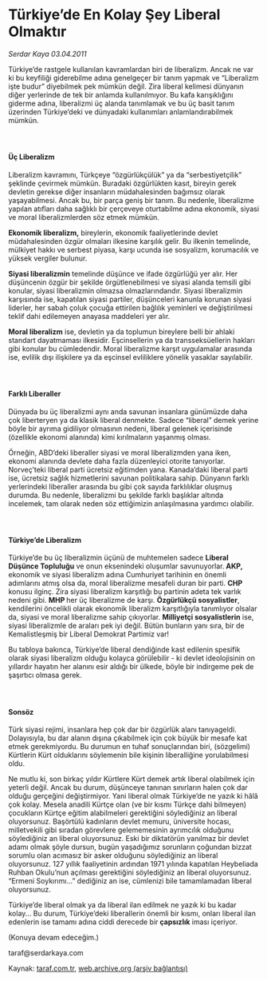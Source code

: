 # Türkiye’de En Kolay Şey Liberal Olmaktır

*Serdar Kaya 03.04.2011*

<div class="yazi"><p>Türkiye’de rastgele kullanılan kavramlardan biri de liberalizm. Ancak ne var ki bu keyfiliği giderebilme adına genelgeçer bir tanım yapmak ve “Liberalizm işte budur” diyebilmek pek mümkün değil. Zira liberal kelimesi dünyanın diğer yerlerinde de tek bir anlamda kullanılmıyor. Bu kafa karışıklığını giderme adına, liberalizmi üç alanda tanımlamak ve bu üç basit tanım üzerinden Türkiye’deki ve dünyadaki kullanımları anlamlandırabilmek mümkün.</p>
<h4> </h4>
<h4>Üç Liberalizm</h4>
<p>Liberalizm kavramını, Türkçeye “özgürlükçülük” ya da “serbestiyetçilik” şeklinde çevirmek mümkün. Buradaki özgürlükten kasıt, bireyin gerek devletin gerekse diğer insanların müdahalesinden bağımsız olarak yaşayabilmesi. Ancak bu, bir parça geniş bir tanım. Bu nedenle, liberalizme yapılan atıfları daha sağlıklı bir çerçeveye oturtabilme adına ekonomik, siyasi ve moral liberalizmlerden söz etmek mümkün.</p>
<p><strong>Ekonomik liberalizm,</strong> bireylerin, ekonomik faaliyetlerinde devlet müdahalesinden özgür olmaları ilkesine karşılık gelir. Bu ilkenin temelinde, mülkiyet hakkı ve serbest piyasa, karşı ucunda ise sosyalizm, korumacılık ve yüksek vergiler bulunur.</p>
<p><strong>Siyasi liberalizmin</strong> temelinde düşünce ve ifade özgürlüğü yer alır. Her düşüncenin özgür bir şekilde örgütlenebilmesi ve siyasi alanda temsili gibi konular, siyasi liberalizmin olmazsa olmazlarındandır. Siyasi liberalizmin karşısında ise, kapatılan siyasi partiler, düşünceleri kanunla korunan siyasi liderler, her sabah çoluk çocuğa ettirilen bağlılık yeminleri ve değiştirilmesi teklif dahi edilemeyen anayasa maddeleri yer alır.</p>
<p><strong>Moral liberalizm</strong> ise, devletin ya da toplumun bireylere belli bir ahlaki standart dayatmaması ilkesidir. Eşcinsellerin ya da transseksüellerin hakları gibi konular bu cümledendir. Moral liberalizme karşıt uygulamalar arasında ise, evlilik dışı ilişkilere ya da eşcinsel evliliklere yönelik yasaklar sayılabilir.</p>
<h4> </h4>
<h4>Farklı Liberaller</h4>
<p>Dünyada bu üç liberalizmi aynı anda savunan insanlara günümüzde daha çok liberteryen ya da klasik liberal denmekte. Sadece “liberal” demek yerine böyle bir ayrıma gidiliyor olmasının nedeni, liberal gelenek içerisinde (özellikle ekonomi alanında) kimi kırılmaların yaşanmış olması.</p>
<p>Örneğin, ABD’deki liberaller siyasi ve moral liberalizmden yana iken, ekonomi alanında devlete daha fazla düzenleyici otorite tanıyorlar. Norveç’teki liberal parti ücretsiz eğitimden yana. Kanada’daki liberal parti ise, ücretsiz sağlık hizmetlerini savunan politikalara sahip. Dünyanın farklı yerlerindeki liberaller arasında bu gibi çok sayıda farklılıklar oluşmuş durumda. Bu nedenle, liberalizmi bu şekilde farklı başlıklar altında incelemek, tam olarak neden söz ettiğimizin anlaşılmasına yardımcı olabilir.</p>
<h4> </h4>
<h4>Türkiye’de Liberalizm</h4>
<p>Türkiye’de bu üç liberalizmin üçünü de muhtemelen sadece <strong>Liberal Düşünce Topluluğu</strong> ve onun eksenindeki oluşumlar savunuyorlar.<strong> AKP,</strong> ekonomik ve siyasi liberalizm adına Cumhuriyet tarihinin en önemli adımlarını atmış olsa da, moral liberalizme mesafeli duran bir parti. <strong>CHP </strong>konusu ilginç. Zira siyasi liberalizm karşıtlığı bu partinin adeta tek varlık nedeni gibi. <strong>MHP </strong>her üç liberalizme de karşı. <strong>Özgürlükçü sosyalistler</strong>, kendilerini öncelikli olarak ekonomik liberalizm karşıtlığıyla tanımlıyor olsalar da, siyasi ve moral liberalizme sahip çıkıyorlar. <strong>Milliyetçi sosyalistlerin</strong> ise, siyasi liberalizmle de araları pek iyi değil. Bütün bunların yanı sıra, bir de Kemalistleşmiş bir Liberal Demokrat Partimiz var!</p>
<p>Bu tabloya bakınca, Türkiye’de liberal dendiğinde kast edilenin spesifik olarak siyasi liberalizm olduğu kolayca görülebilir - ki devlet ideolojisinin on yıllardır hayatın her alanını esir aldığı bir ülkede, böyle bir indirgeme pek de şaşırtıcı olmasa gerek.</p>
<h4> </h4>
<h4>Sonsöz</h4>
<p>Türk siyasi rejimi, insanlara hep çok dar bir özgürlük alanı tanıyageldi. Dolayısıyla, bu dar alanın dışına çıkabilmek için çok büyük bir mesafe kat etmek gerekmiyordu. Bu durumun en tuhaf sonuçlarından biri, (sözgelimi) Kürtlerin Kürt olduklarını söylemenin bile kişinin liberalliğine yorulabilmesi oldu.</p>
<p>Ne mutlu ki, son birkaç yıldır Kürtlere Kürt demek artık liberal olabilmek için yeterli değil. Ancak bu durum, düşünceye tanınan sınırların halen çok dar olduğu gerçeğini değiştirmiyor. Yani liberal olmak Türkiye’de ne yazık ki hâlâ çok kolay. Mesela anadili Kürtçe olan (ve bir kısmı Türkçe dahi bilmeyen) çocukların Kürtçe eğitim alabilmeleri gerektiğini söylediğiniz an liberal oluyorsunuz. Başörtülü kadınların devlet memuru, üniversite hocası, milletvekili gibi sıradan görevlere gelememesinin ayrımcılık olduğunu söylediğiniz an liberal oluyorsunuz. Eski bir diktatörün yanılmaz bir devlet adamı olmak şöyle dursun, bugün yaşadığımız sorunların çoğundan bizzat sorumlu olan acımasız bir asker olduğunu söylediğiniz an liberal oluyorsunuz. 127 yıllık faaliyetinin ardından 1971 yılında kapatılan Heybeliada Ruhban Okulu’nun açılması gerektiğini söylediğiniz an liberal oluyorsunuz. “Ermeni Soykırımı...” dediğiniz an ise, cümlenizi bile tamamlamadan liberal oluyorsunuz.</p>
<p>Türkiye’de liberal olmak ya da liberal ilan edilmek ne yazık ki bu kadar kolay... Bu durum, Türkiye’deki liberallerin önemli bir kısmı, onları liberal ilan edenlerin ise tamamı adına ciddi derecede bir<strong> çapsızlık</strong> iması içeriyor.</p>
<p>(Konuya devam edeceğim.)</p>
<p>taraf@serdarkaya.com </p>
</div>

Kaynak: [taraf.com.tr](http://www.taraf.com.tr:80/serdar-kaya/makale-turkiye-de-en-kolay-sey-liberal-olmaktir.htm), [web.archive.org (arşiv bağlantısı)](http://web.archive.org/web/20131210020008/http://www.taraf.com.tr:80/serdar-kaya/makale-turkiye-de-en-kolay-sey-liberal-olmaktir.htm)
